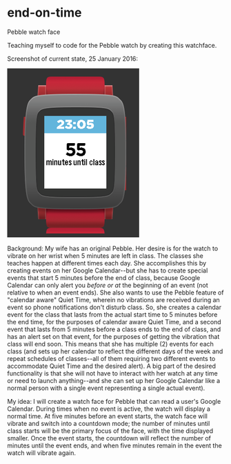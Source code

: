 # end-on-time
Pebble watch face

Teaching myself to code for the Pebble watch by creating this watchface.

Screenshot of current state, 25 January 2016:

![screenshot](https://raw.githubusercontent.com/hipsmart/end-on-time/master/docs/screenshot2016-01-25.png)

Background:
My wife has an original Pebble. Her desire is for the watch to vibrate on her wrist when 5 minutes are left in class. The classes she teaches happen at different times each day. She accomplishes this by creating events on her Google Calendar--but she has to create special events that start 5 minutes before the end of class, because Google Calendar can only alert you *before or at* the beginning of an event (not relative to when an event ends). She also wants to use the Pebble feature of "calendar aware" Quiet Time, wherein no vibrations are received during an event so phone notifications don't disturb class. So, she creates a calendar event for the class that lasts from the actual start time to 5 minutes before the end time, for the purposes of calendar aware Quiet Time, and a second event that lasts from 5 minutes before a class ends to the end of class, and has an alert set on that event, for the purposes of getting the vibration that class will end soon. This means that she has multiple (2) events for each class (and sets up her calendar to reflect the different days of the week and repeat schedules of classes--all of them requiring two different events to accommodate Quiet Time and the desired alert). A big part of the desired functionality is that she will not have to interact with her watch at any time or need to launch anything--and she can set up her Google Calendar like a normal person with a single event representing a single actual event).

My idea:
I will create a watch face for Pebble that can read a user's Google Calendar. During times when no event is active, the watch will display a normal time. At five minutes before an event starts, the watch face will vibrate and switch into a countdown mode; the number of minutes until class starts will be the primary focus of the face, with the time displayed smaller. Once the event starts, the countdown will reflect the number of minutes until the event ends, and when five minutes remain in the event the watch will vibrate again.
